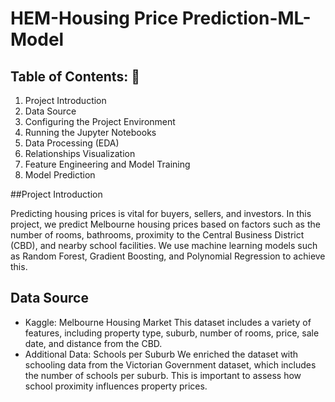 # HEM-Housing Price Prediction-ML-Model

## Table of Contents: :house_with_garden:

1. Project Introduction
2. Data Source
3. Configuring the Project Environment
4. Running the Jupyter Notebooks
5. Data Processing (EDA)
6. Relationships Visualization
7. Feature Engineering and Model Training
8. Model Prediction
<a name="intro"></a>

##Project Introduction

Predicting housing prices is vital for buyers, sellers, and investors. In this project, we predict Melbourne housing prices based on factors such as the number of rooms, bathrooms, proximity to the Central Business District (CBD), and nearby school facilities. We use machine learning models such as Random Forest, Gradient Boosting, and Polynomial Regression to achieve this.

<a name="source"></a>

## Data Source

- Kaggle: Melbourne Housing Market
This dataset includes a variety of features, including property type, suburb, number of rooms, price, sale date, and distance from the CBD.
- Additional Data: Schools per Suburb
We enriched the dataset with schooling data from the Victorian Government dataset, which includes the number of schools per suburb. This is important to assess how school proximity influences property prices.
